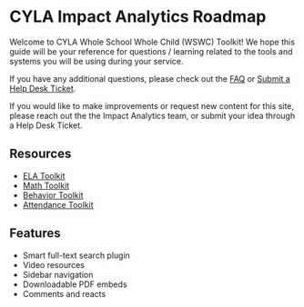 # CYLA Impact Analytics Roadmap

Welcome to CYLA Whole School Whole Child (WSWC) Toolkit! We hope this guide will be your reference for questions / learning related to the tools and systems you will be using during your service.

If you have any additional questions, please check out the [FAQ](faq.md) or [Submit a Help Desk Ticket](https://cityyear.sharepoint.com/teams/lax/SitePages/CYLA%20Help%20Desk.aspx).

If you would like to make improvements or request new content for this site, please reach out the the Impact Analytics team, or submit your idea through a Help Desk Ticket.

## Resources

- [ELA Toolkit](ela.md)
- [Math Toolkit](math.md)
- [Behavior Toolkit](behavior.md)
- [Attendance Toolkit](attendance.md)


## Features
- Smart full-text search plugin
- Video resources
- Sidebar navigation
- Downloadable PDF embeds
- Comments and reacts 